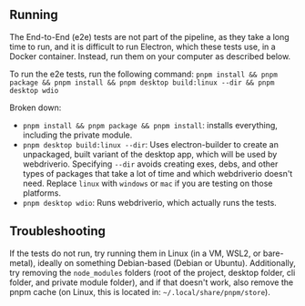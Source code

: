 ## Running

The End-to-End (e2e) tests are not part of the pipeline, as they take a long time to run, and it is difficult to run Electron, which these tests use, in a Docker container. Instead, run them on your computer as described below.

To run the e2e tests, run the following command:
```pnpm install && pnpm package && pnpm install && pnpm desktop build:linux --dir && pnpm desktop wdio```

Broken down:
  - `pnpm install && pnpm package && pnpm install`: installs everything, including the private module.
  - `pnpm desktop build:linux --dir`: Uses electron-builder to create an unpackaged, built variant of the desktop app, which will be used by webdriverio. Specifying `--dir` avoids creating exes, debs, and other types of packages that take a lot of time and which webdriverio doesn't need. Replace `linux` with `windows` or `mac` if you are testing on those platforms.
  - `pnpm desktop wdio`: Runs webdriverio, which actually runs the tests.

## Troubleshooting

If the tests do not run, try running them in Linux (in a VM, WSL2, or bare-metal), ideally on something Debian-based (Debian or Ubuntu). Additionally, try removing the `node_modules` folders (root of the project, desktop folder, cli folder, and private module folder), and if that doesn't work, also remove the pnpm cache (on Linux, this is located in: `~/.local/share/pnpm/store`).
